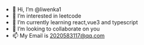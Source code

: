 - 👋 Hi, I’m @liwenka1
- 👀 I’m interested in leetcode
- 🌱 I’m currently learning react,vue3 and typescript
- 💞️ I’m looking to collaborate on you
- 📫 My Email is 2020583117@qq.com
